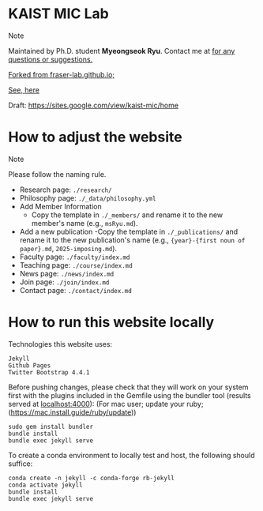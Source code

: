 # KAIST MIC Lab

> [!Note]
> Maintained by Ph.D. student **Myeongseok Ryu**.
> Contact me at <a href="mailto:dding_98@gm.gist.ac.kr"> for any questions or suggestions.

Forked from fraser-lab.github.io;

See, [here](https://fraserlab.com/2020/05/03/Clone-this-website/)

Draft: https://sites.google.com/view/kaist-mic/home

# How to adjust the website

> [!Note]
> Please follow the naming rule.

- Research page: `./research/`
- Philosophy page: `./_data/philosophy.yml`
- Add Member Information
  - Copy the template in `./_members/` and rename it to the new member's name (e.g., `msRyu.md`).
- Add a new publication
  -Copy the template in `./_publications/` and rename it to the new publication's name (e.g., `{year}-{first noun of paper}.md`, `2025-imposing.md`).
- Faculty page: `./faculty/index.md`
- Teaching page: `./course/index.md`
- News page: `./news/index.md`
- Join page: `./join/index.md`
- Contact page: `./contact/index.md`

# How to run this website locally

Technologies this website uses:  

    Jekyll  
    Github Pages  
    Twitter Bootstrap 4.4.1

Before pushing changes, please check that they will work on your system first with the plugins included in the Gemfile using the bundler tool (results served at [localhost:4000](localhost:4000)):
(For mac user; update your ruby; (https://mac.install.guide/ruby/update))

    sudo gem install bundler
    bundle install
    bundle exec jekyll serve
    
To create a conda environment to locally test and host, the following should suffice:

    conda create -n jekyll -c conda-forge rb-jekyll
    conda activate jekyll
    bundle install
    bundle exec jekyll serve
